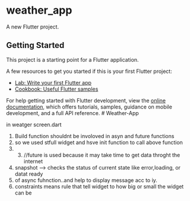 # weather_app

A new Flutter project.

## Getting Started

This project is a starting point for a Flutter application.

A few resources to get you started if this is your first Flutter project:

- [Lab: Write your first Flutter app](https://docs.flutter.dev/get-started/codelab)
- [Cookbook: Useful Flutter samples](https://docs.flutter.dev/cookbook)

For help getting started with Flutter development, view the
[online documentation](https://docs.flutter.dev/), which offers tutorials,
samples, guidance on mobile development, and a full API reference.
#   W e a t h e r - A p p 
 
 


in weatger screen.dart
1) Build function shouldnt be involoved in asyn and future functions
2) so we used stfull widget and hsve  init function to call above  function
3) 3)  //future is used because it may take time to get data throght the internet
4) snapshot --> checks the status of current state like error,loading, or datat ready
5) of async fuhnction..and help to display message acc to iy.
6) constraints means rule that tell widget to how big or small the widget can be

